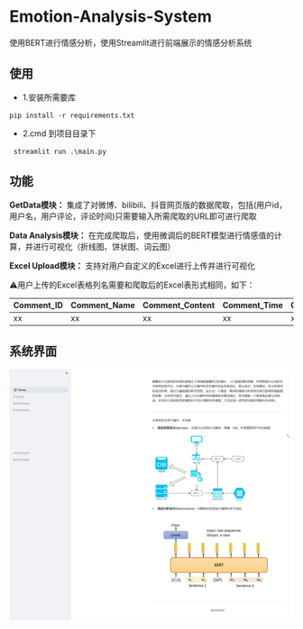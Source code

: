 # Emotion-Analysis-System
 使用BERT进行情感分析，使用Streamlit进行前端展示的情感分析系统

## 使用

* 1.安装所需要库

```
pip install -r requirements.txt
```

* 2.cmd 到项目目录下

```
 streamlit run .\main.py
```

## 功能

**GetData模块：** 集成了对微博、bilibili、抖音网页版的数据爬取，包括(用户id，用户名，用户评论，评论时间)只需要输入所需爬取的URL即可进行爬取

**Data Analysis模块：** 在完成爬取后，使用微调后的BERT模型进行情感值的计算，并进行可视化（折线图、饼状图、词云图）

**Excel Upload模块：** 支持对用户自定义的Excel进行上传并进行可视化

⚠️用户上传的Excel表格列名需要和爬取后的Excel表形式相同，如下：

| Comment_ID | Comment_Name | Comment_Content | Comment_Time | Comment_Value |
| ---------- | ------------ | --------------- | ------------ | ------------- |
| xx         | xx           | xx              | xx           | xx            |

## 系统界面

![图片1](.\img\图片1.png)
